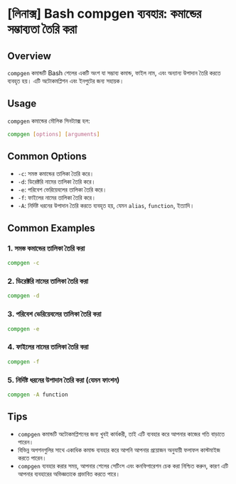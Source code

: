 # [লিনাক্স] Bash compgen ব্যবহার: কমান্ডের সম্ভাব্যতা তৈরি করা

## Overview
`compgen` কমান্ডটি Bash শেলের একটি অংশ যা সম্ভাব্য কমান্ড, ফাইল নাম, এবং অন্যান্য উপাদান তৈরি করতে ব্যবহৃত হয়। এটি অটোকমপ্লিশন এবং ইনপুটের জন্য সহায়ক।

## Usage
`compgen` কমান্ডের মৌলিক সিনট্যাক্স হল:

```bash
compgen [options] [arguments]
```

## Common Options
- `-c`: সমস্ত কমান্ডের তালিকা তৈরি করে।
- `-d`: ডিরেক্টরি নামের তালিকা তৈরি করে।
- `-e`: পরিবেশ ভেরিয়েবলের তালিকা তৈরি করে।
- `-f`: ফাইলের নামের তালিকা তৈরি করে।
- `-A`: নির্দিষ্ট ধরনের উপাদান তৈরি করতে ব্যবহৃত হয়, যেমন `alias`, `function`, ইত্যাদি।

## Common Examples
### 1. সমস্ত কমান্ডের তালিকা তৈরি করা
```bash
compgen -c
```

### 2. ডিরেক্টরি নামের তালিকা তৈরি করা
```bash
compgen -d
```

### 3. পরিবেশ ভেরিয়েবলের তালিকা তৈরি করা
```bash
compgen -e
```

### 4. ফাইলের নামের তালিকা তৈরি করা
```bash
compgen -f
```

### 5. নির্দিষ্ট ধরনের উপাদান তৈরি করা (যেমন ফাংশন)
```bash
compgen -A function
```

## Tips
- `compgen` কমান্ডটি অটোকমপ্লিশনের জন্য খুবই কার্যকরী, তাই এটি ব্যবহার করে আপনার কাজের গতি বাড়াতে পারেন।
- বিভিন্ন অপশনগুলির সাথে একাধিক কমান্ড ব্যবহার করে আপনি আপনার প্রয়োজন অনুযায়ী ফলাফল কাস্টমাইজ করতে পারেন।
- `compgen` ব্যবহার করার সময়, আপনার শেলের সেটিংস এবং কনফিগারেশন চেক করা নিশ্চিত করুন, কারণ এটি আপনার ব্যবহারের অভিজ্ঞতাকে প্রভাবিত করতে পারে।